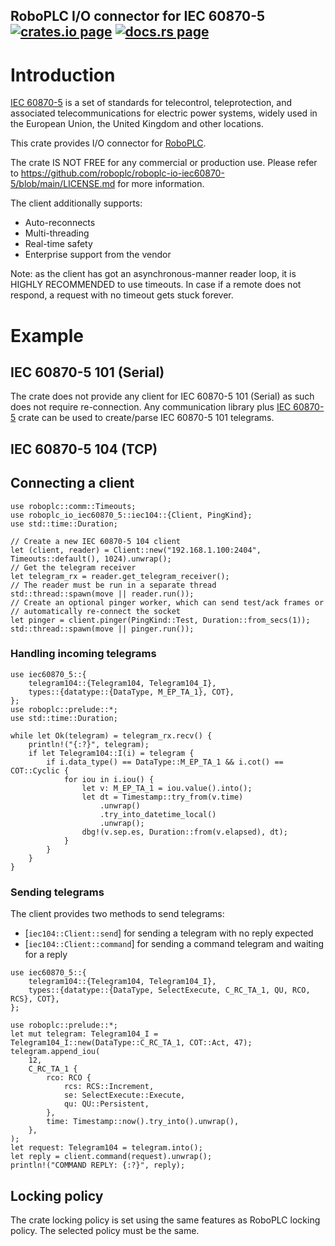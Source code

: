 <h2>
  RoboPLC I/O connector for IEC 60870-5
  <a href="https://crates.io/crates/roboplc-io-iec60870-5"><img alt="crates.io page" src="https://img.shields.io/crates/v/roboplc-io-iec60870-5.svg"></img></a>
  <a href="https://docs.rs/roboplc-io-iec60870-5"><img alt="docs.rs page" src="https://docs.rs/roboplc-io-iec60870-5/badge.svg"></img></a>
</h2>

# Introduction

[IEC 60870-5](https://en.wikipedia.org/wiki/IEC_60870-5) is a set of standards
for telecontrol, teleprotection, and associated telecommunications for electric
power systems, widely used in the European Union, the United Kingdom and other
locations.

This crate provides I/O connector for [RoboPLC](https://www.roboplc.com/).

The crate IS NOT FREE for any commercial or production use. Please refer to
<https://github.com/roboplc/roboplc-io-iec60870-5/blob/main/LICENSE.md> for
more information.

The client additionally supports:

- Auto-reconnects
- Multi-threading
- Real-time safety
- Enterprise support from the vendor

Note: as the client has got an asynchronous-manner reader loop, it is HIGHLY RECOMMENDED to use
timeouts. In case if a remote does not respond, a request with no timeout gets stuck forever.

# Example

## IEC 60870-5 101 (Serial)

The crate does not provide any client for IEC 60870-5 101 (Serial) as such does
not require re-connection. Any communication library plus [IEC
60870-5](https://crates.io/crates/iec60870-5) crate can be used to create/parse
IEC 60870-5 101 telegrams.

## IEC 60870-5 104 (TCP)

## Connecting a client

```rust,no_run
use roboplc::comm::Timeouts;
use roboplc_io_iec60870_5::iec104::{Client, PingKind};
use std::time::Duration;

// Create a new IEC 60870-5 104 client
let (client, reader) = Client::new("192.168.1.100:2404", Timeouts::default(), 1024).unwrap();
// Get the telegram receiver
let telegram_rx = reader.get_telegram_receiver();
// The reader must be run in a separate thread
std::thread::spawn(move || reader.run());
// Create an optional pinger worker, which can send test/ack frames or
// automatically re-connect the socket
let pinger = client.pinger(PingKind::Test, Duration::from_secs(1));
std::thread::spawn(move || pinger.run());
```

### Handling incoming telegrams

```rust,ignore
use iec60870_5::{
    telegram104::{Telegram104, Telegram104_I},
    types::{datatype::{DataType, M_EP_TA_1}, COT},
};
use roboplc::prelude::*;
use std::time::Duration;

while let Ok(telegram) = telegram_rx.recv() {
    println!("{:?}", telegram);
    if let Telegram104::I(i) = telegram {
        if i.data_type() == DataType::M_EP_TA_1 && i.cot() == COT::Cyclic {
            for iou in i.iou() {
                let v: M_EP_TA_1 = iou.value().into();
                let dt = Timestamp::try_from(v.time)
                    .unwrap()
                    .try_into_datetime_local()
                    .unwrap();
                dbg!(v.sep.es, Duration::from(v.elapsed), dt);
            }
        }
    }
}
```

### Sending telegrams

The client provides two methods to send telegrams:

- [`iec104::Client::send`] for sending a telegram with no reply expected
- [`iec104::Client::command`] for sending a command telegram and waiting for a reply

```rust,ignore
use iec60870_5::{
    telegram104::{Telegram104, Telegram104_I},
    types::{datatype::{DataType, SelectExecute, C_RC_TA_1, QU, RCO, RCS}, COT},
};

use roboplc::prelude::*;
let mut telegram: Telegram104_I = Telegram104_I::new(DataType::C_RC_TA_1, COT::Act, 47);
telegram.append_iou(
    12,
    C_RC_TA_1 {
        rco: RCO {
            rcs: RCS::Increment,
            se: SelectExecute::Execute,
            qu: QU::Persistent,
        },
        time: Timestamp::now().try_into().unwrap(),
    },
);
let request: Telegram104 = telegram.into();
let reply = client.command(request).unwrap();
println!("COMMAND REPLY: {:?}", reply);
```

## Locking policy

The crate locking policy is set using the same features as RoboPLC locking
policy. The selected policy must be the same.
